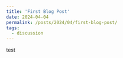 ```yaml
---
title: 'First Blog Post'
date: 2024-04-04
permalink: /posts/2024/04/first-blog-post/
tags:
  - discussion
---
```


test